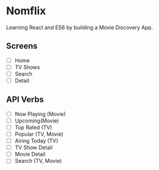 # Nomflix

Learning React and ES6 by building a Movie Discovery App.

## Screens

- [ ] Home
- [ ] TV Shows
- [ ] Search
- [ ] Detail

## API Verbs

- [ ] Now Playing (Movie)
- [ ] Upcoming(Movie)
- [ ] Top Rated (TV)
- [ ] Popular (TV, Movie)
- [ ] Airing Today (TV)
- [ ] TV Show Detail
- [ ] Movie Detail
- [ ] Search (TV, Movie)